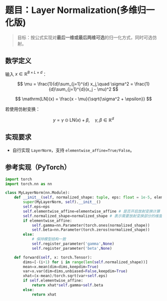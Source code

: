 # 题目：Layer Normalization(多维归一化版)

> 目标：按公式实现对**最后一维或最后两维可选**的归一化方式，同时可选仿射。

## 数学定义

输入 $x \in \mathbb{R}^{B \times L \times d}$：

$$
\mu = \frac{1}{d}\sum_{j=1}^{d} x_j,\quad
\sigma^2 = \frac{1}{d}\sum_{j=1}^{d}(x_j - \mu)^2
$$

$$
\mathrm{LN}(x) = \frac{x - \mu}{\sqrt{\sigma^2 + \epsilon}}
$$

若使用仿射变换：

$$
y = \gamma \odot \mathrm{LN}(x) + \beta,\quad \gamma,\beta \in \mathbb{R}^{d}
$$

## 实现要求

- 自行实现 `LayerNorm`，支持 `elementwise_affine=True/False`。

## 参考实现（PyTorch）

```python
import torch
import torch.nn as nn

class MyLayerNorm(nn.Module):
    def __init__(self, normalized_shape: tuple, eps: float = 1e-5, elementwise_affine: bool=True):
        super(MyLayerNorm, self).__init__()
        self.eps=eps
        self.elementwise_affine=elementwise_affine # 是否开启放射变换计算
        self.normalized_shape=normalized_shape # 表示需要放射变换部分的维度
        if elementwise_affine:
            self.gamma=nn.Parameter(torch.ones(normalized_shape))
            self.beta=nn.Parameter(torch.zeros(normalized_shape))
        else:
            # 保持模型结构一致
            self.register_parameter('gamma',None)
            self.register_parameter('beta',None)

    def forward(self, x: torch.Tensor):
        dims=[-(i+1) for i in range(len(self.normalized_shape))]
        mean=x.mean(dim=dims,keepdim=True)
        var=x.var(dim=dims,unbiased=False,keepdim=True)
        xhat=(x-mean)/torch.sqrt(var+self.eps)
        if self.elementwise_affine:
            return xhat*self.gamma+self.beta
        else:
            return xhat
```
